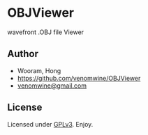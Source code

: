 # OBJViewer

wavefront .OBJ file Viewer

## Author

- Wooram, Hong
- https://github.com/venomwine/OBJViewer
- venomwine@gmail.com 
 
## License

Licensed under [GPLv3][gplv3]. Enjoy.

[gplv3]: http://opensource.org/licenses/GPL-3.0
 